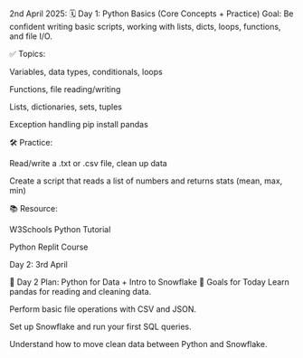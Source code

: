 2nd April 2025:
🗓️ Day 1: Python Basics (Core Concepts + Practice)
Goal: Be confident writing basic scripts, working with lists, dicts, loops, functions, and file I/O.

✅ Topics:

Variables, data types, conditionals, loops

Functions, file reading/writing

Lists, dictionaries, sets, tuples

Exception handling
pip install pandas


🛠️ Practice:

Read/write a .txt or .csv file, clean up data

Create a script that reads a list of numbers and returns stats (mean, max, min)

📚 Resource:

W3Schools Python Tutorial

Python Replit Course

Day 2: 3rd April


🧠 Day 2 Plan: Python for Data + Intro to Snowflake
🎯 Goals for Today
Learn pandas for reading and cleaning data.

Perform basic file operations with CSV and JSON.

Set up Snowflake and run your first SQL queries.

Understand how to move clean data between Python and Snowflake.

